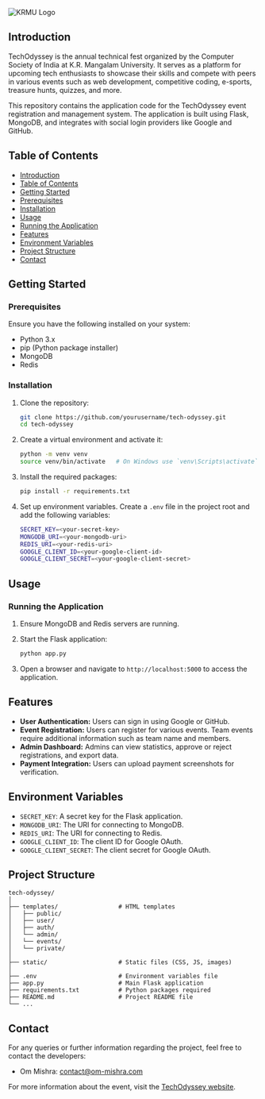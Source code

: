 
![KRMU Logo](https://github.com/Om-Mishra7/TechOdyssey/assets/96434205/adce8c05-ce58-43e7-98fb-296a64ad6d82)

## Introduction

TechOdyssey is the annual technical fest organized by the Computer Society of India at K.R. Mangalam University. It serves as a platform for upcoming tech enthusiasts to showcase their skills and compete with peers in various events such as web development, competitive coding, e-sports, treasure hunts, quizzes, and more.

This repository contains the application code for the TechOdyssey event registration and management system. The application is built using Flask, MongoDB, and integrates with social login providers like Google and GitHub.

## Table of Contents

- [Introduction](#introduction)
- [Table of Contents](#table-of-contents)
- [Getting Started](#getting-started)
- [Prerequisites](#prerequisites)
- [Installation](#installation)
- [Usage](#usage)
- [Running the Application](#running-the-application)
- [Features](#features)
- [Environment Variables](#environment-variables)
- [Project Structure](#project-structure)
- [Contact](#contact)

## Getting Started

### Prerequisites

Ensure you have the following installed on your system:

- Python 3.x
- pip (Python package installer)
- MongoDB
- Redis

### Installation

1. Clone the repository:

    ```sh
    git clone https://github.com/yourusername/tech-odyssey.git
    cd tech-odyssey
    ```

2. Create a virtual environment and activate it:

    ```sh
    python -m venv venv
    source venv/bin/activate   # On Windows use `venv\Scripts\activate`
    ```

3. Install the required packages:

    ```sh
    pip install -r requirements.txt
    ```

4. Set up environment variables. Create a `.env` file in the project root and add the following variables:

    ```sh
    SECRET_KEY=<your-secret-key>
    MONGODB_URI=<your-mongodb-uri>
    REDIS_URI=<your-redis-uri>
    GOOGLE_CLIENT_ID=<your-google-client-id>
    GOOGLE_CLIENT_SECRET=<your-google-client-secret>
    ```

## Usage

### Running the Application

1. Ensure MongoDB and Redis servers are running.
2. Start the Flask application:

    ```sh
    python app.py
    ```

3. Open a browser and navigate to `http://localhost:5000` to access the application.

## Features

- **User Authentication:** Users can sign in using Google or GitHub.
- **Event Registration:** Users can register for various events. Team events require additional information such as team name and members.
- **Admin Dashboard:** Admins can view statistics, approve or reject registrations, and export data.
- **Payment Integration:** Users can upload payment screenshots for verification.

## Environment Variables

- `SECRET_KEY`: A secret key for the Flask application.
- `MONGODB_URI`: The URI for connecting to MongoDB.
- `REDIS_URI`: The URI for connecting to Redis.
- `GOOGLE_CLIENT_ID`: The client ID for Google OAuth.
- `GOOGLE_CLIENT_SECRET`: The client secret for Google OAuth.

## Project Structure

```
tech-odyssey/
│
├── templates/                 # HTML templates
│   ├── public/
│   ├── user/
│   ├── auth/
│   └── admin/
│   └── events/
│   └── private/
│
├── static/                    # Static files (CSS, JS, images)
│
├── .env                       # Environment variables file
├── app.py                     # Main Flask application
├── requirements.txt           # Python packages required
├── README.md                  # Project README file
└── ...
```

## Contact

For any queries or further information regarding the project, feel free to contact the developers:

- Om Mishra: [contact@om-mishra.com](mailto:contact@om-mishra.com)

For more information about the event, visit the [TechOdyssey website](https://techodyssey.dev).
